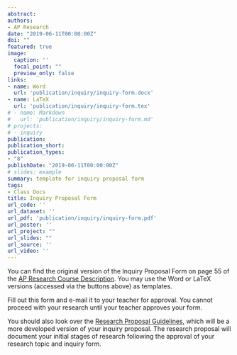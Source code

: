 ```yaml
---
abstract: 
authors:
- AP Research
date: "2019-06-11T00:00:00Z"
doi: ""
featured: true
image:
  caption: ''
  focal_point: ""
  preview_only: false
links:
- name: Word
  url: 'publication/inquiry/inquiry-form.docx'
- name: LaTeX
  url: 'publication/inquiry/inquiry-form.tex'
# - name: Markdown
#   url: 'publication/inquiry/inquiry-form.md'
# projects:
# - inquiry
publication: 
publication_short:
publication_types:
- "8"
publishDate: "2019-06-11T00:00:00Z"
# slides: example
summary: template for inquiry proposal form
tags:
- Class Docs
title: Inquiry Proposal Form
url_code: ''
url_dataset: ''
url_pdf: 'publication/inquiry/inquiry-form.pdf'
url_poster: ''
url_project: ""
url_slides: ""
url_source: ''
url_video: ''
---
```

You can find the original version of the Inquiry Proposal Form on page 55 of the [AP Research Course Description](https://apcentral.collegeboard.org/pdf/ap-research-course-and-exam-description.pdf). You may use the Word or LaTeX versions (accessed via the buttons above) as templates.

Fill out this form and e-mail it to your teacher for approval. You cannot proceed with your research until your teacher approves your form.

You should also look over the [Research Proposal Guidelines](/publication/proposal), which will be a more developed version of your inquiry proposal. The research proposal will document your initial stages of research following the approval of your research topic and inquiry form.

